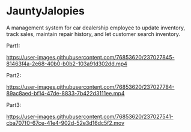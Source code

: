 # JauntyJalopies
A management system for car dealership employee to update inventory, track sales, maintain repair history, and let customer search inventory.

Part1:

https://user-images.githubusercontent.com/76853620/237027845-81463f4a-2e68-40b0-b0b2-103a91d302dd.mp4


Part2:

https://user-images.githubusercontent.com/76853620/237027784-89ac8aed-bf14-47de-8833-7b422d3111ee.mp4


Part3:

https://user-images.githubusercontent.com/76853620/237027541-cba707f0-67ce-41e4-902d-52e3d16dc5f2.mov

